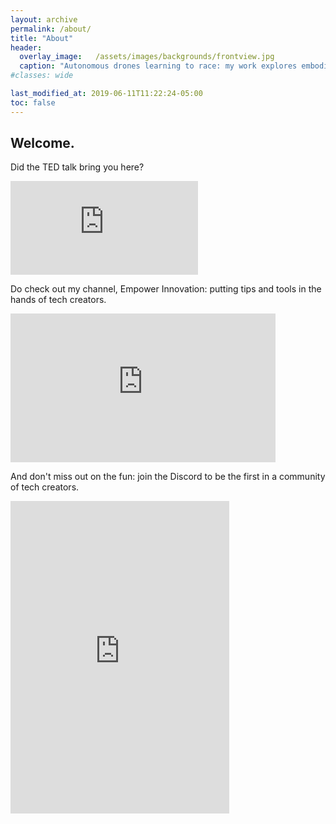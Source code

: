```yaml
---
layout: archive
permalink: /about/
title: "About"
header:
  overlay_image:   /assets/images/backgrounds/frontview.jpg
  caption: "Autonomous drones learning to race: my work explores embodied intelligence."
#classes: wide

last_modified_at: 2019-06-11T11:22:24-05:00
toc: false
---
```

<h2>Welcome.</h2>

Did the TED talk bring you here?

<iframe
src="http://www.youtube.com/embed/sAhurMHK9_c"
frameborder="0" webkitAllowFullScreen mozallowfullscreen>
</iframe>

Do check out my channel, Empower Innovation: putting tips and tools in the hands of tech creators.
<iframe width="424" height="238" src="https://www.youtube.com/embed/Mjv2iSUdqJs" 
title="YouTube video player" frameborder="0" 
allow="accelerometer; autoplay; clipboard-write; encrypted-media; gyroscope; picture-in-picture" 
allowfullscreen></iframe>

And don't miss out on the fun: join the Discord to be the first in a community of tech creators.

<iframe src="https://discordapp.com/widget?id=956222434590212146&theme=dark" 
width="350" height="500" allowtransparency="true" frameborder="0" 
sandbox="allow-popups allow-popups-to-escape-sandbox allow-same-origin allow-scripts"></iframe>



